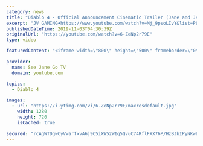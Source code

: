 ```yaml
---
category: news
title: "Diablo 4 - Official Announcement Cinematic Trailer (Jane and JV REACTION 🔥)"
excerpt: "JV GAMING➜https://www.youtube.com/watch?v=Mj_9psoLIvY&list=PLhTZ6Ooe9zJWWLSpympKCowJVFAQUCtni Check out the Podcast on iTunes: ..."
publishedDateTime: 2019-11-03T04:30:39Z
originalUrl: "https://youtube.com/watch?v=6-ZeNp2r79E"
type: video

featuredContent: "<iframe width=\"800\" height=\"500\" frameborder=\"0\" src=\"https://www.youtube.com/embed/6-ZeNp2r79E\" allow=\"accelerometer; autoplay; encrypted-media; gyroscope; picture-in-picture\" allowfullscreen></iframe>"

provider:
  name: See Jane Go TV
  domain: youtube.com

topics:
  - Diablo 4

images:
  - url: "https://i.ytimg.com/vi/6-ZeNp2r79E/maxresdefault.jpg"
    width: 1280
    height: 720
    isCached: true

secured: "rcAgWTDgwCyVwarfxvA6j9C5iXW52WIq5QvuC74RflFXX76P/HzBJbIPyNKwLy6gYxQAIxCyrewLdKD4Aw1ziQKlDx1Ha1XVDJTuHPd+6zcm3VVZSq2kY73e2Y+Lvh27IbJFSaogHvHlPECXWI49Uyk//bbVP15wzh/EHSyHWf3ZgHTaiPuxww9a6lsweU+OeHxmYe2964z+q0jUcq/Ak6x3ONUT43WCJcEx3MUwHR1es35ViXFswLjQDCi8tJeclO0SSLtFwiWdQNp1U4W5N1JKoFNXg0nfTqzYeE6fvqSPrU7of60NnZzAX3PWnZNYg99nrei/c23jDaHzi4XQr491EXJqMPhtg8MkNDAkKxCPH7bUEDfuozkYsGuBl9viBwcNFrPe1djlqjUk2bZszTVWI57Q27uozOy7K8mIzdi1EFse1T48lTxDTwRS6Mwc;5fAKvGxyzLcU5xBIGInDMw=="
---
```


